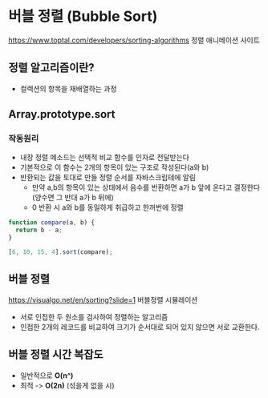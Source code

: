 # 버블 정렬 (Bubble Sort)

https://www.toptal.com/developers/sorting-algorithms
정렬 애니메이션 사이트

## 정렬 알고리즘이란?

- 컬렉션의 항목을 재배열하는 과정

## Array.prototype.sort

### 작동원리

- 내장 정렬 메소드는 선택적 비교 함수를 인자로 전달받는다
- 기본적으로 이 함수는 2개의 항목이 있는 구조로 작성된다(a와 b)
- 반환되는 값을 토대로 만들 정렬 순서를 자바스크립테에 알림
  - 만약 a,b의 항목이 있는 상태에서 음수를 반환하면 a가 b 앞에 온다고 결정한다 (양수면 그 반대 a가 b 뒤에)
  - 0 반환 시 a와 b를 동일하게 취급하고 한꺼번에 정렬

```javascript
function compare(a, b) {
  return b - a;
}

[6, 10, 15, 4].sort(compare);
```

## 버블 정렬

https://visualgo.net/en/sorting?slide=1 버블정렬 시뮬레이션

- 서로 인접한 두 원소를 검사하여 정렬하는 알고리즘
- 인접한 2개의 레코드를 비교하여 크기가 순서대로 되어 있지 않으면 서로 교환한다.

## 버블 정렬 시간 복잡도

- 일반적으로 **O(n^)**
- 최적 -> **O(2n)** (섞을게 없을 시)
